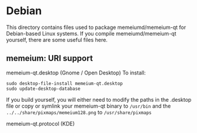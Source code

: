 
Debian
====================
This directory contains files used to package memeiumd/memeium-qt
for Debian-based Linux systems. If you compile memeiumd/memeium-qt yourself, there are some useful files here.

## memeium: URI support ##


memeium-qt.desktop  (Gnome / Open Desktop)
To install:

	sudo desktop-file-install memeium-qt.desktop
	sudo update-desktop-database

If you build yourself, you will either need to modify the paths in
the .desktop file or copy or symlink your memeium-qt binary to `/usr/bin`
and the `../../share/pixmaps/memeium128.png` to `/usr/share/pixmaps`

memeium-qt.protocol (KDE)


